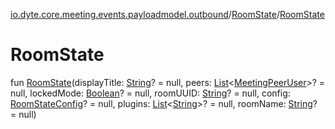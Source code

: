 [io.dyte.core.meeting.events.payloadmodel.outbound](../index.md)/[RoomState](index.md)/[RoomState](-room-state.md)

# RoomState


fun [RoomState](-room-state.md)(displayTitle: [String](https://kotlinlang.org/api/latest/jvm/stdlib/kotlin/-string/index.html)? = null, peers: [List](https://kotlinlang.org/api/latest/jvm/stdlib/kotlin.collections/-list/index.html)&lt;[MeetingPeerUser](../../com.dyte.mobilecorekmm.meeting.events.payloadmodel.inbound/-meeting-peer-user/index.md)&gt;? = null, lockedMode: [Boolean](https://kotlinlang.org/api/latest/jvm/stdlib/kotlin/-boolean/index.html)? = null, roomUUID: [String](https://kotlinlang.org/api/latest/jvm/stdlib/kotlin/-string/index.html)? = null, config: [RoomStateConfig](../-room-state-config/index.md)? = null, plugins: [List](https://kotlinlang.org/api/latest/jvm/stdlib/kotlin.collections/-list/index.html)&lt;[String](https://kotlinlang.org/api/latest/jvm/stdlib/kotlin/-string/index.html)&gt;? = null, roomName: [String](https://kotlinlang.org/api/latest/jvm/stdlib/kotlin/-string/index.html)? = null)
